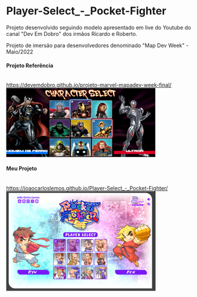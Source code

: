 # Player-Select_-_Pocket-Fighter

Projeto desenvolvido seguindo modelo apresentado em live do Youtube do canal "Dev Em Dobro" dos irmãos Ricardo e Roberto.

Projeto de imersão para desenvolvedores denominado "Map Dev Week" - Maio/2022

<div aligh="center">
  <h4>Projeto  Referência</h4></br>
  <a href="https://devemdobro.github.io/projeto-marvel-mapadev-week-final/" target="_blank">https://devemdobro.github.io/projeto-marvel-mapadev-week-final/</a>      
  <img width="400px" src="https://raw.githubusercontent.com/JoaoCarlosLemos/imagens/main/map_dev_week.PNG">
</div>

<div aligh="center">
  <h4>Meu Projeto</h4></br>
  <a href="https://joaocarloslemos.github.io/Player-Select_-_Pocket-Fighter/" target="_blank">https://joaocarloslemos.github.io/Player-Select_-_Pocket-Fighter/</a>
  <img width="400px" src="https://raw.githubusercontent.com/JoaoCarlosLemos/imagens/main/Player_Select_-_Pocket_Fighter.PNG">
</div>
